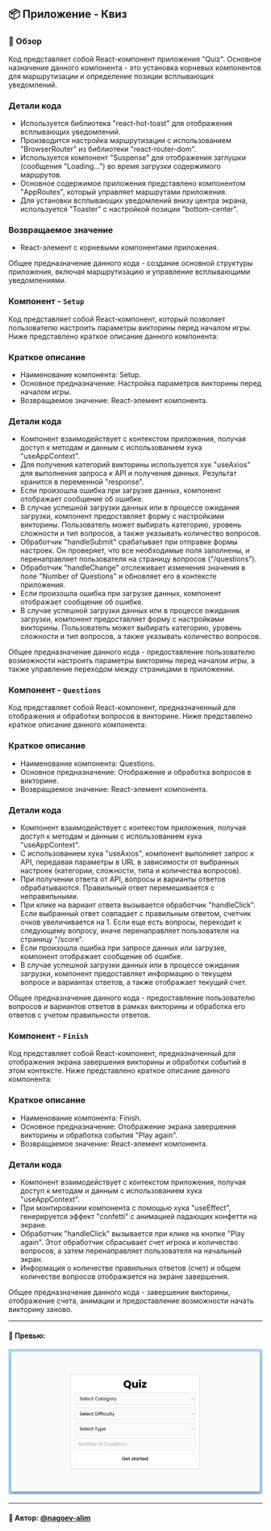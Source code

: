 ## 📦 Приложение - Квиз

### 🚀 Обзор

Код представляет собой React-компонент приложения "Quiz". Основное назначение данного компонента - это установка корневых компонентов для маршрутизации и определение позиции всплывающих уведомлений.

### Детали кода
- Используется библиотека "react-hot-toast" для отображения всплывающих уведомлений.
- Производится настройка маршрутизации с использованием "BrowserRouter" из библиотеки "react-router-dom".
- Используется компонент "Suspense" для отображения заглушки (сообщения "Loading...") во время загрузки содержимого маршрутов.
- Основное содержимое приложения представлено компонентом "AppRoutes", который управляет маршрутами приложения.
- Для установки всплывающих уведомлений внизу центра экрана, используется "Toaster" с настройкой позиции "bottom-center".

### Возвращаемое значение
- React-элемент с корневыми компонентами приложения.

Общее предназначение данного кода - создание основной структуры приложения, включая маршрутизацию и управление всплывающими уведомлениями.

### Компонент - `Setup`

Код представляет собой React-компонент, который позволяет пользователю настроить параметры викторины перед началом игры. Ниже представлено краткое описание данного компонента:

### Краткое описание
- Наименование компонента: Setup.
- Основное предназначение: Настройка параметров викторины перед началом игры.
- Возвращаемое значение: React-элемент компонента.

### Детали кода
- Компонент взаимодействует с контекстом приложения, получая доступ к методам и данным с использованием хука "useAppContext".
- Для получения категорий викторины используется хук "useAxios" для выполнения запроса к API и получения данных. Результат хранится в переменной "response".
- Если произошла ошибка при загрузке данных, компонент отображает сообщение об ошибке.
- В случае успешной загрузки данных или в процессе ожидания загрузки, компонент предоставляет форму с настройками викторины. Пользователь может выбирать категорию, уровень сложности и тип вопросов, а также указывать количество вопросов.
- Обработчик "handleSubmit" срабатывает при отправке формы настроек. Он проверяет, что все необходимые поля заполнены, и перенаправляет пользователя на страницу вопросов ("/questions").
- Обработчик "handleChange" отслеживает изменения значения в поле "Number of Questions" и обновляет его в контексте приложения.
- Если произошла ошибка при загрузке данных, компонент отображает сообщение об ошибке.
- В случае успешной загрузки данных или в процессе ожидания загрузки, компонент предоставляет форму с настройками викторины. Пользователь может выбирать категорию, уровень сложности и тип вопросов, а также указывать количество вопросов.

Общее предназначение данного кода - предоставление пользователю возможности настроить параметры викторины перед началом игры, а также управление переходом между страницами в приложении.

### Компонент - `Questions`

Код представляет собой React-компонент, предназначенный для отображения и обработки вопросов в викторине. Ниже представлено краткое описание данного компонента:

### Краткое описание
- Наименование компонента: Questions.
- Основное предназначение: Отображение и обработка вопросов в викторине.
- Возвращаемое значение: React-элемент компонента.

### Детали кода
- Компонент взаимодействует с контекстом приложения, получая доступ к методам и данным с использованием хука "useAppContext".
- С использованием хука "useAxios", компонент выполняет запрос к API, передавая параметры в URL в зависимости от выбранных настроек (категории, сложности, типа и количества вопросов).
- При получении ответа от API, вопросы и варианты ответов обрабатываются. Правильный ответ перемешивается с неправильными.
- При клике на вариант ответа вызывается обработчик "handleClick". Если выбранный ответ совпадает с правильным ответом, счетчик очков увеличивается на 1. Если еще есть вопросы, переходит к следующему вопросу, иначе перенаправляет пользователя на страницу "/score".
- Если произошла ошибка при запросе данных или загрузке, компонент отображает сообщение об ошибке.
- В случае успешной загрузки данных или в процессе ожидания загрузки, компонент предоставляет информацию о текущем вопросе и вариантах ответов, а также отображает текущий счет.

Общее предназначение данного кода - предоставление пользователю вопросов и вариантов ответов в рамках викторины и обработка его ответов с учетом правильности ответов.


### Компонент - `Finish`

Код представляет собой React-компонент, предназначенный для отображения экрана завершения викторины и обработки событий в этом контексте. Ниже представлено краткое описание данного компонента:

### Краткое описание
- Наименование компонента: Finish.
- Основное предназначение: Отображение экрана завершения викторины и обработка события "Play again".
- Возвращаемое значение: React-элемент компонента.

### Детали кода
- Компонент взаимодействует с контекстом приложения, получая доступ к методам и данным с использованием хука "useAppContext".
- При монтировании компонента с помощью хука "useEffect", генерируется эффект "confetti" с анимацией падающих конфетти на экране.
- Обработчик "handleClick" вызывается при клике на кнопке "Play again". Этот обработчик сбрасывает счет игрока и количество вопросов, а затем перенаправляет пользователя на начальный экран.
- Информация о количестве правильных ответов (счет) и общем количестве вопросов отображается на экране завершения.

Общее предназначение данного кода - завершение викторины, отображение счета, анимации и предоставление возможности начать викторину заново.


---
#### 🌄 Превью:
![Превью](public/images/preview.jpg)


-----
#### 🙌 Автор: [@nagoev-alim](https://github.com/nagoev-alim)

